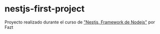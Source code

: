 # nestjs-first-project
Proyecto realizado durante el curso de ["Nestjs, Framework de Nodejs"](https://www.youtube.com/watch?v=NYoCbihISxw&t) por Fazt
